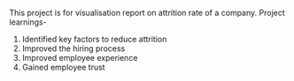 This project is for visualisation report on attrition rate of a company. 
Project learnings-
1. Identified key factors to reduce attrition
2. Improved the hiring process 
3. Improved employee experience
4. Gained employee trust
